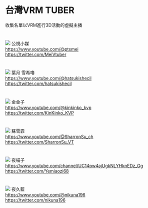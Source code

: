 # **台灣VRM TUBER**
收集名單以VRM進行3D活動的虛擬主播
#
![](https://yt3.ggpht.com/iV8wonRuqMcONJknbi25LLaEXT-T38TSdwtRkz9bi8JzKKz4CaBd5b9iRdM36QRoAXCGxb98=s176-c-k-c0x00ffffff-no-rj)
公視小媒  
https://www.youtube.com/@ptsmei  
https://twitter.com/MeiVtuber
#
![](https://yt3.ggpht.com/0bpWdBI8USfawgZfk67Lo7HzKMzfm_zOwtxxuag8WwUTM2dN7UMQA6EqwqBiHrIc8yF3wipo=s176-c-k-c0x00ffffff-no-rj)
葉月 雪希嚕  
https://www.youtube.com/@hatsukishecil  
https://twitter.com/hatsukishecil
#
![](https://yt3.ggpht.com/hHe5MV0NpjNSw2j7aFHuZEt-by1W7QzV7cjAQLup3Og6O0xtDgK65jaxonyDWYj-2i2iGtza2g=s176-c-k-c0x00ffffff-no-rj)
金金子  
https://www.youtube.com/@kinkinko_kvp  
https://twitter.com/KinKinko_KVP
#
![](https://yt3.ggpht.com/MZoEieqr2FQWw5cSSUgqZH_mTw_yIscVo6JIHJuPAgdU45lB-zE7jtrlkpl1f1zS-vvXRkBCMA=s176-c-k-c0x00ffffff-no-rj)
蘇雪霏  
https://www.youtube.com/@SharronSu_ch  
https://twitter.com/SharronSu_VT
#
![](https://yt3.ggpht.com/RjklBuhFM4Z5Zj-D1qr3J3wNIiJM5PIxPoPH1roPc53Jh8Rfun1gH99mEo9Kb68s3jsVr0TD=s176-c-k-c0x00ffffff-no-rj)
夜喵子  
https://www.youtube.com/channel/UC14pw4ajUgkNLYHknEDz_Gg  
https://twitter.com/Yemiaozi68
#
![](https://yt3.ggpht.com/-86huKg4Zh_1OXvsC1M7vqn-rAoV_JxxXW5CkwicVrCGQmYDJ7pCVp1KMPupUFFGoQ2wNJQLWA=s176-c-k-c0x00ffffff-no-rj)
夜久藍  
https://www.youtube.com/@nikuna196  
https://twitter.com/nikuna196
